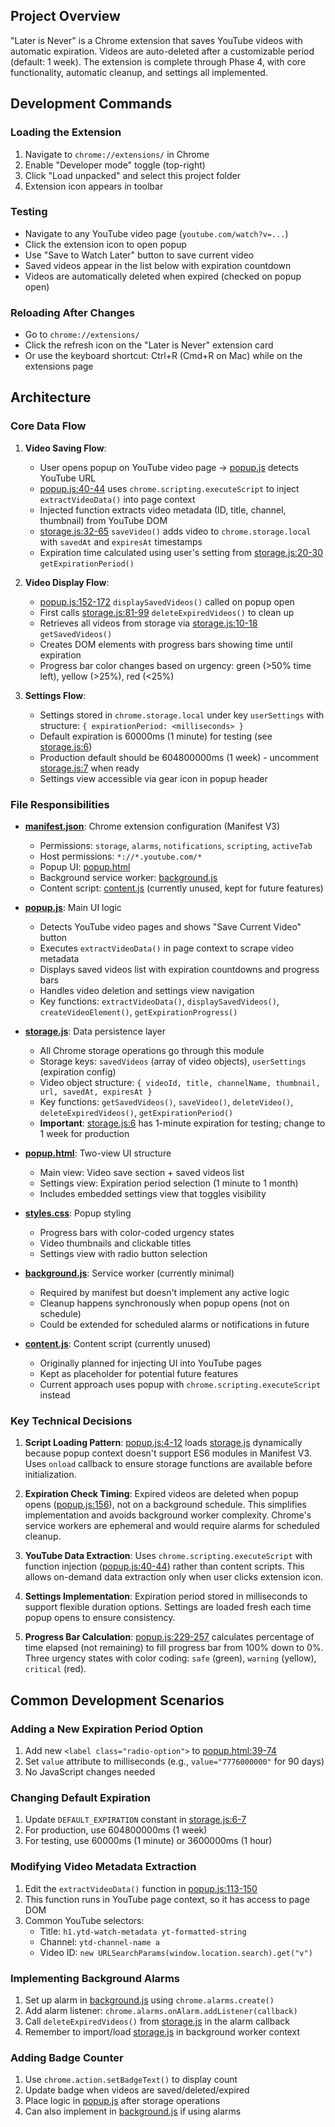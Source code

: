 ## Project Overview

"Later is Never" is a Chrome extension that saves YouTube videos with automatic expiration. Videos are auto-deleted after a customizable period (default: 1 week). The extension is complete through Phase 4, with core functionality, automatic cleanup, and settings all implemented.

## Development Commands

### Loading the Extension
1. Navigate to `chrome://extensions/` in Chrome
2. Enable "Developer mode" toggle (top-right)
3. Click "Load unpacked" and select this project folder
4. Extension icon appears in toolbar

### Testing
- Navigate to any YouTube video page (`youtube.com/watch?v=...`)
- Click the extension icon to open popup
- Use "Save to Watch Later" button to save current video
- Saved videos appear in the list below with expiration countdown
- Videos are automatically deleted when expired (checked on popup open)

### Reloading After Changes
- Go to `chrome://extensions/`
- Click the refresh icon on the "Later is Never" extension card
- Or use the keyboard shortcut: Ctrl+R (Cmd+R on Mac) while on the extensions page

## Architecture

### Core Data Flow

1. **Video Saving Flow**:
   - User opens popup on YouTube video page → [popup.js](popup.js) detects YouTube URL
   - [popup.js:40-44](popup.js#L40-L44) uses `chrome.scripting.executeScript` to inject `extractVideoData()` into page context
   - Injected function extracts video metadata (ID, title, channel, thumbnail) from YouTube DOM
   - [storage.js:32-65](storage.js#L32-L65) `saveVideo()` adds video to `chrome.storage.local` with `savedAt` and `expiresAt` timestamps
   - Expiration time calculated using user's setting from [storage.js:20-30](storage.js#L20-L30) `getExpirationPeriod()`

2. **Video Display Flow**:
   - [popup.js:152-172](popup.js#L152-L172) `displaySavedVideos()` called on popup open
   - First calls [storage.js:81-99](storage.js#L81-L99) `deleteExpiredVideos()` to clean up
   - Retrieves all videos from storage via [storage.js:10-18](storage.js#L10-L18) `getSavedVideos()`
   - Creates DOM elements with progress bars showing time until expiration
   - Progress bar color changes based on urgency: green (>50% time left), yellow (>25%), red (<25%)

3. **Settings Flow**:
   - Settings stored in `chrome.storage.local` under key `userSettings` with structure: `{ expirationPeriod: <milliseconds> }`
   - Default expiration is 60000ms (1 minute) for testing (see [storage.js:6](storage.js#L6))
   - Production default should be 604800000ms (1 week) - uncomment [storage.js:7](storage.js#L7) when ready
   - Settings view accessible via gear icon in popup header

### File Responsibilities

- **[manifest.json](manifest.json)**: Chrome extension configuration (Manifest V3)
  - Permissions: `storage`, `alarms`, `notifications`, `scripting`, `activeTab`
  - Host permissions: `*://*.youtube.com/*`
  - Popup UI: [popup.html](popup.html)
  - Background service worker: [background.js](background.js)
  - Content script: [content.js](content.js) (currently unused, kept for future features)

- **[popup.js](popup.js)**: Main UI logic
  - Detects YouTube video pages and shows "Save Current Video" button
  - Executes `extractVideoData()` in page context to scrape video metadata
  - Displays saved videos list with expiration countdowns and progress bars
  - Handles video deletion and settings view navigation
  - Key functions: `extractVideoData()`, `displaySavedVideos()`, `createVideoElement()`, `getExpirationProgress()`

- **[storage.js](storage.js)**: Data persistence layer
  - All Chrome storage operations go through this module
  - Storage keys: `savedVideos` (array of video objects), `userSettings` (expiration config)
  - Video object structure: `{ videoId, title, channelName, thumbnail, url, savedAt, expiresAt }`
  - Key functions: `getSavedVideos()`, `saveVideo()`, `deleteVideo()`, `deleteExpiredVideos()`, `getExpirationPeriod()`
  - **Important**: [storage.js:6](storage.js#L6) has 1-minute expiration for testing; change to 1 week for production

- **[popup.html](popup.html)**: Two-view UI structure
  - Main view: Video save section + saved videos list
  - Settings view: Expiration period selection (1 minute to 1 month)
  - Includes embedded settings view that toggles visibility

- **[styles.css](styles.css)**: Popup styling
  - Progress bars with color-coded urgency states
  - Video thumbnails and clickable titles
  - Settings view with radio button selection

- **[background.js](background.js)**: Service worker (currently minimal)
  - Required by manifest but doesn't implement any active logic
  - Cleanup happens synchronously when popup opens (not on schedule)
  - Could be extended for scheduled alarms or notifications in future

- **[content.js](content.js)**: Content script (currently unused)
  - Originally planned for injecting UI into YouTube pages
  - Kept as placeholder for potential future features
  - Current approach uses popup with `chrome.scripting.executeScript` instead

### Key Technical Decisions

1. **Script Loading Pattern**: [popup.js:4-12](popup.js#L4-L12) loads [storage.js](storage.js) dynamically because popup context doesn't support ES6 modules in Manifest V3. Uses `onload` callback to ensure storage functions are available before initialization.

2. **Expiration Check Timing**: Expired videos are deleted when popup opens ([popup.js:156](popup.js#L156)), not on a background schedule. This simplifies implementation and avoids background worker complexity. Chrome's service workers are ephemeral and would require alarms for scheduled cleanup.

3. **YouTube Data Extraction**: Uses `chrome.scripting.executeScript` with function injection ([popup.js:40-44](popup.js#L40-L44)) rather than content scripts. This allows on-demand data extraction only when user clicks extension icon.

4. **Settings Implementation**: Expiration period stored in milliseconds to support flexible duration options. Settings are loaded fresh each time popup opens to ensure consistency.

5. **Progress Bar Calculation**: [popup.js:229-257](popup.js#L229-L257) calculates percentage of time elapsed (not remaining) to fill progress bar from 100% down to 0%. Three urgency states with color coding: `safe` (green), `warning` (yellow), `critical` (red).

## Common Development Scenarios

### Adding a New Expiration Period Option
1. Add new `<label class="radio-option">` to [popup.html:39-74](popup.html#L39-L74)
2. Set `value` attribute to milliseconds (e.g., `value="7776000000"` for 90 days)
3. No JavaScript changes needed

### Changing Default Expiration
1. Update `DEFAULT_EXPIRATION` constant in [storage.js:6-7](storage.js#L6-L7)
2. For production, use 604800000ms (1 week)
3. For testing, use 60000ms (1 minute) or 3600000ms (1 hour)

### Modifying Video Metadata Extraction
1. Edit the `extractVideoData()` function in [popup.js:113-150](popup.js#L113-L150)
2. This function runs in YouTube page context, so it has access to page DOM
3. Common YouTube selectors:
   - Title: `h1.ytd-watch-metadata yt-formatted-string`
   - Channel: `ytd-channel-name a`
   - Video ID: `new URLSearchParams(window.location.search).get("v")`

### Implementing Background Alarms
1. Set up alarm in [background.js](background.js) using `chrome.alarms.create()`
2. Add alarm listener: `chrome.alarms.onAlarm.addListener(callback)`
3. Call `deleteExpiredVideos()` from [storage.js](storage.js) in the alarm callback
4. Remember to import/load [storage.js](storage.js) in background worker context

### Adding Badge Counter
1. Use `chrome.action.setBadgeText()` to display count
2. Update badge when videos are saved/deleted/expired
3. Place logic in [popup.js](popup.js) after storage operations
4. Can also implement in [background.js](background.js) if using alarms
